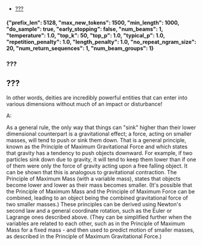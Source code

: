 - [???](#)


#### {"prefix_len": 5128, "max_new_tokens": 1500, "min_length": 1000, "do_sample": true, "early_stopping": false, "num_beams": 1, "temperature": 1.0, "top_k": 50, "top_p": 1.0, "typical_p": 1.0, "repetition_penalty": 1.0, "length_penalty": 1.0, "no_repeat_ngram_size": 20, "num_return_sequences": 1, "num_beam_groups": 1}
### ???
## ???

 In other words, deities are incredibly powerful entities that can enter into various dimensions without much of an impact or disturbance!

A:

As a general rule, the only way that things can "sink" higher than their lower dimensional counterpart is a gravitational effect; a force, acting on smaller masses, will tend to push or sink them down. That is a general principle, known as the Principle of Maximum Gravitational Force and which states that gravity has a tendency to push objects downward. For example, if two particles sink down due to gravity, it will tend to keep them lower than if one of them were only the force of gravity acting upon a free falling object. It can be shown that this is analogous to gravitational contraction. The Principle of Maximum Mass (with a variable mass), states that objects become lower and lower as their mass becomes smaller. (It's possible that the Principle of Maximum Mass and the Principle of Maximum Force can be combined, leading to an object being the combined gravitational force of two smaller masses.) These principles can be derived using Newton's second law and a general coordinate rotation, such as the Euler or Lagrange ones described above. (They can be simplified further when the variables are related to each other, such as in the Principle of Maximum Mass for a fixed mass - and then used to predict motion of smaller masses, as described in the Principle of Maximum Gravitational Force.)